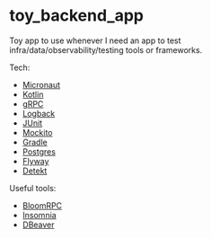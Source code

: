 # toy_backend_app
Toy app to use whenever I need an app to test infra/data/observability/testing tools or frameworks.

Tech:
- [Micronaut](https://micronaut.io/)
- [Kotlin](https://kotlinlang.org/)
- [gRPC](https://www.grpc.io/)
- [Logback](https://logback.qos.ch/)
- [JUnit](https://junit.org/junit5/)
- [Mockito](https://site.mockito.org/)
- [Gradle](https://gradle.org/)
- [Postgres](https://www.postgresql.org/)
- [Flyway](https://flywaydb.org/)
- [Detekt](https://detekt.github.io/)

Useful tools:
- [BloomRPC](https://github.com/uw-labs/bloomrpc)
- [Insomnia](https://insomnia.rest/)
- [DBeaver](https://dbeaver.io/)

